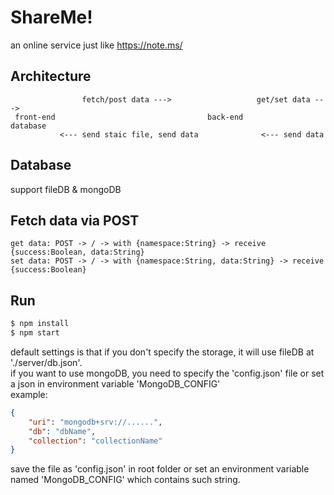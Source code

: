 # ShareMe!

an online service just like <https://note.ms/>

## Architecture

```
                fetch/post data --->                   get/set data --->
 front-end                                  back-end                      database
           <--- send staic file, send data              <--- send data
```

## Database

support fileDB & mongoDB

## Fetch data via POST

```
get data: POST -> / -> with {namespace:String} -> receive {success:Boolean, data:String}
set data: POST -> / -> with {namespace:String, data:String} -> receive {success:Boolean}
```

## Run

```sh
$ npm install
$ npm start
```

default settings is that if you don't specify the storage, it will use fileDB at './server/db.json'.  
if you want to use mongoDB, you need to specify the 'config.json' file or set a json in environment variable 'MongoDB_CONFIG'  
example:

```json
{
    "uri": "mongodb+srv://......",
    "db": "dbName",
    "collection": "collectionName"
}
```

save the file as 'config.json' in root folder or set an environment variable named 'MongoDB_CONFIG' which contains such string.
